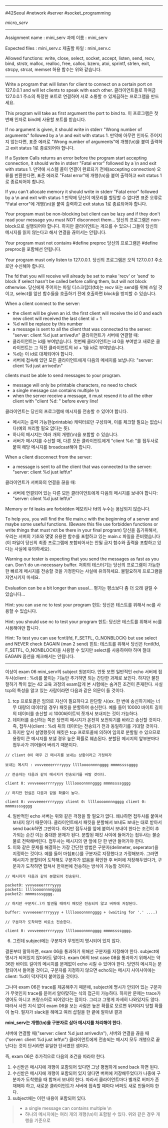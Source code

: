 
---

#42Seoul #network #server #socket_programming 

*micro_serv*

---

Assignment name  : mini_serv
과제 이름 : mini_serv

Expected files   : mini_serv.c
제출할 파일 : mini_serv.c

Allowed functions: write, close, select, socket, accept, listen, send, recv, bind, strstr, malloc, realloc, free, calloc, bzero, atoi, sprintf, strlen, exit, strcpy, strcat, memset
허용 함수는 위와 같습니다.

---

Write a program that will listen for client to connect on a certain port on 127.0.0.1 and will let clients to speak with each other.
클라이언트들로 하여금 127.0.0.1 주소의 특정한 포트로 연결하여 서로 소통할 수 있게끔하는 프로그램을 만드세요.

This program will take as first argument the port to bind to.
이 프로그램은 첫 번째 인자로 bind에 사용할 포트를 받습니다.

If no argument is given, it should write in stderr "Wrong number of arguments" followed by a \n and exit with status 1.
만약에 아무런 인자도 주어지지 않는다면, 표준 에러로 "Wrong number of arguments"에 개행(\n)을 붙여 출력하고 exit status 1로 종료되어야 합니다.

If a System Calls returns an error before the program start accepting connection, it should write in stderr "Fatal error" followed by a \n and exit with status 1.
만약에 시스템 콜이 연결이 완료되기 전에(accepting connection) 오류를 반환한다면, 표준 에러로 "Fatal error"에 개행(\n)을 붙여 출력하고 exit status 1로 종료되어야 합니다.

If you can't allocate memory it should write in stderr "Fatal error" followed by a \n and exit with status 1
만약에 당신이 메모리를 할당할 수 없다면 표준 오류로 "Fatal error"에 개행(\n)을 붙여 출력하고 exit status 1로 종료되어야 합니다.

Your program must be non-blocking but client can be lazy and if they don't read your message you must NOT disconnect them...
당신의 프로그램은 non-block으로 실행되어야 합니다. 하지만 클라이언트는 게으를 수 있으니 그들이 당신의 메시지를 읽지 않는다고 해서 연결을 끊어서는 안됩니다.

Your program must not contains \#define preproc
당신의 프로그램은 \#define preproc을 포함해선 안됩니다.

Your program must only listen to 127.0.0.1.
당신의 프로그램은 오직 127.0.0.1 주소로만 수신해야 합니다.

The fd that you will receive will already be set to make 'recv' or 'send' to block if select hasn't be called before calling them, but will not block otherwise. 
당신에게 주어지는 파일 디스크립터(fd)는 recv 또는 send를 위해 쓰일 것이고, select를 앞선 함수들을 호출하기 전에 호출하면 block을 방지할 수 있습니다.
	
When a client connect to the server:
- the client will be given an id. the first client will receive the id 0 and each new client will received the last client id + 1
- %d will be replace by this number
- a message is sent to all the client that was connected to the server: "server: client %d just arrived\n"
클라이언트가 서버에 연결할 때:
- 클라이언트는 id를 부여받습니다. 첫번째 클라이언트는 id 0을 부여받고 새로운 클라이언트는 그 직전 클라이언트의 id + 1을 id로 부여받습니다.
- %d는 이 id로 대체되어야 합니다.
- 서버에 접속해 있던 모든 클라이언트에게 다음의 메세지를 보냅니다: "server: client %d just arrived\n"

clients must be able to send messages to your program.
- message will only be printable characters, no need to check
- a single message can contains multiple \n
- when the server receive a message, it must resend it to all the other client with "client %d: " before every line!

클라이언트는 당신의 프로그램에 메시지를 전송할 수 있어야 합니다.
- 메시지는 출력 가능한(printable) 캐릭터로만 구성되며, 이를 체크할 필요는 없습니다(예외 처리할 필요 없다는 뜻).
- 하나의 메시지는 여러 개의 개행(\n)을 포함할 수 있습니다.
- 서버가 메시지를 수신할 때, 다른 모든 클라이언트에게 "client %d: "를 접두사로 붙여 해당 메시지를 broadcast해야 합니다.

When a client disconnect from the server:
- a message is sent to all the client that was connected to the server: "server: client %d just left\n"

클라이언트가 서버와의 연결을 끊을 때:
- 서버에 연결되어 있는 다른 모든 클라이언트에게 다음의 메시지를 보내야 합니다: "server: client %d just left\n"

Memory or fd leaks are forbidden
메모리나 fd의 누수는 용납되지 않습니다.

To help you, you will find the file main.c with the beginning of a server and maybe some useful functions. (Beware this file use forbidden functions or write things that must not be there in your final program)
당신을 돕기위해서, 우리는 서버의 기초와 몇몇 유용한 함수를 포함하고 있는 main.c 파일을 준비했습니다(이 파일이 당신의 최종 프로그램에 포함되어서는 안될 금지 함수와 출력을 포함하고 있다는 사실에 유의하세요).

Warning our tester is expecting that you send the messages as fast as you can. Don't do un-necessary buffer.
저희의 테스터기는 당신의 프로그램이 가능한 한 빠르게 메시지를 전송할 것을 가정한다는 사실에 유의하세요. 불필요하게 프로그램을 지연시키지 마세요.

Evaluation can be a bit longer than usual...
평가는 평소보다 좀 더 오래 걸릴 수 있습니다...

Hint: you can use nc to test your program
힌트: 당신은 테스트를 위해서 nc를 사용할 수 있습니다.

Hint: you should use nc to test your program
힌트: 당신은 테스트를 위해서 nc를 사용해야만 합니다.

Hint: To test you can use fcntl(fd, F_SETFL, O_NONBLOCK) but use select and NEVER check EAGAIN (man 2 send)
	힌트: 테스트를 위해서 당신은 fcntl(fd, F_SETFL, O_NONBLOCK)을 사용할 수 있지만 select를 사용하여야 하며 절대 EAGAIN 옵션을 체크해서는 안됩니다.

---

이상이 exam 06 mini_serv의 subject 원본이다. 언뜻 보면 일반적인 echo 서버에 접두사(client : %d)를 붙이는 기능만 추가하면 되는 간단한 과제로 보인다. 하지만 불친절하기 짝이 없는 42 교육 과정의 exam답게 본 시험에는 숨겨진 조건이 존재한다. 사실 tcp의 특성을 알고 있는 사람이라면 다음과 같은 의문이 들 것이다.

1. tcp 프로토콜은 임의로 자신이 필요하다고 판단할 시(ex. 한 번에 송신하기에는 너무 대량의 데이터일 경우) 패킷을 분할하여 송신한다. 예를 들어 10000 바이트 길이의 데이터를 송신할 시 1000바이트씩 쪼개서 보내지는 것이 가능하다.
2. 데이터를 송신하는 쪽은 당연히 메시지가 온전히 보전되기를 바라고 송신할 것이다. 즉, 접두사(client : %d) 뒤의 데이터는 전송되기 전과 동일하기를 기대할 것이다.
3. 하지만 앞서 설명했듯이 패킷은 tcp 프로토콜에 의하여 임의로 분할될 수 있으므로 용량이 큰 메시지를 보낼 경우 높은 확률로 훼손된다. 분할된 메시지의 앞부분마다 접두사가 끼어들어 버리기 때문이다.

```
// client 0이 매우 긴 메시지를 보내는 상황이라고 가정하자

보내는 메시지 : vvvveeeerrrryyyy lllloooonnnngggg mmmmssssgggg

// 전송자는 다음과 같이 메시지가 전송되기를 바랄 것이다.

client 0: vvvveeeerrrryyyy lllloooonnnngggg mmmmssssgggg

// 하지만 현실은 다음과 같을 확률이 높다.

client 0: vvvveeeerrrryyyy client 0: lllloooonnnngggg client 0: mmmmssssgggg 

```

4. 일반적인 echo 서버는 위와 같은 걱정을 할 필요가 없다. 왜냐하면 접두사를 붙여서 보내지 않기 때문이다. 클라이언트에서 패킷을 분할해서 보내도 보내는 대로 받아서 send back하면 그만이다. 하지만 접두사를 앞에 붙여서 보내야 한다는 조건이 추가되는 순간 이는 중대한 문제가 된다. 분할된 패킷 사이에 들어가는 접두사는 불순물로 전락해버린다. 접두사는 메시지의 맨 앞에 단 한 번만 들어가야 한다.
5. 이와 같은 문제를 해결하는 가장 간단한 방법은 구분자(delimeter, seperator)을 지정하는 것이다. 예를 들어 마침표(.)를 구분자로 지정했다고 가정해보자. 그러면 메시지가 분할되어 도착해도 구분자가 없음을 확인한 후 버퍼에 저장해두었다가, 구분자가 도착하면 합쳐서 한꺼번에 전송하는 방식이 가능할 것이다.

```
// 메시지가 다음과 같이 분할되어 전송된다.

packet0: vvvveeeerrrryyyy
packet1: lllloooonnnngggg
packet2: mmmmssssgggg.

// 하지만 구분자(.)가 발견될 때까지 패킷은 전송되지 않고 버퍼에 저장된다.

buffer: vvvveeeerrrryyyy + lllloooonnnngggg + (waiting for '.' ....)

// 구분자가 도착하면 비로소 전송한다.

client 0: vvvveeeerrrryyyy lllloooonnnngggg mmmmssssgggg.

```

6. 그런데 subject에는 구분자가 무엇인지 명시되어 있지 않다.

결론부터 말하자면, exam 06을 통과하기 위해선 구분자를 지정해야 한다. subject에 명시가 되어있지 않더라도 말이다. exam 06의 test case 08을 통과하기 위해서는 약 36만 바이트 길이의 메시지를 문제없이 echo 시킬 수 있어야 한다. 당연히 메시지는 분할되어서 들어올 것이고, 구분자를 지정하지 않으면 echo되는 메시지 사이사이에는 client: %d이 덕지덕지 붙어있을 것이다.

그나마 exam 06은 trace를 제공해주기 때문에, subject에 명시가 안되어 있는 구분자가 무엇인지 trace를 뜯어서 알아맞히는 식의 접근이 가능하다. 하지만 문제는 trace가 영어도 아니고 프랑스어로 되어있다는 점이다. 그리고 그렇게 자세히 나와있지도 않다. 따라서 사전 지식 없이 exam 06을 보는 사람은 높은 확률로 모르면 뒤져야지 당할 확률이 높다. 필자가 slack을 헤메고 여러 삽질을 한 끝에 알아낸 결과

**mini_serv는 개행(\n)을 구분자로 삼아 메시지를 처리해야 한다.**

서버에 연결할 때("server: client %d just arrived\n"), 서버와 연결을 끊을 때("server: client %d just left\n") 클라이언트에게 전송되는 메시지 모두 개행으로 끝난다는 것이 단서라면 유일한 단서였던 셈이다.

즉, exam 06은 추가적으로 다음의 조건을 따라야 한다.

1. 수신받은 메시지에 개행이 포함되어 있다면 그냥 평범하게 send back 하면 된다.
2. 수신받은 메시지에 개행이 포함되어 있지 않다면 버퍼에 저장해두었다가 나중에 구분자가 도착했을 때 합쳐서 보내야 한다. 따라서 클라이언트마다 별개로 버퍼가 존재해야 하고, 새로운 클라이언트가 서버에 접속할 때마다 버퍼도 새로 만들어야 한다.
3. subject에는 이런 내용이 포함되어 있다.
>- a single message can contains multiple \n
>- 하나의 메시지에는 여러 개의 개행(\n)이 포함될 수 있다.
위와 같은 경우 개행을 기준으로 